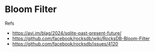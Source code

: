 # Bloom Filter



Refs
- https://avi.im/blag/2024/sqlite-past-present-future/
- https://github.com/facebook/rocksdb/wiki/RocksDB-Bloom-Filter
- https://github.com/facebook/rocksdb/issues/4120

